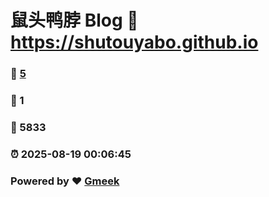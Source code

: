 # 鼠头鸭脖 Blog :link: https://shutouyabo.github.io 
### :page_facing_up: [5](https://shutouyabo.github.io/tag.html) 
### :speech_balloon: 1 
### :hibiscus: 5833 
### :alarm_clock: 2025-08-19 00:06:45 
### Powered by :heart: [Gmeek](https://github.com/Meekdai/Gmeek)
